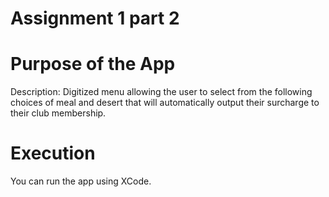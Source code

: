 # Assignment 1 part  2

# Purpose of the App

Description: Digitized menu allowing the user to select from the following choices of meal and desert 
that will automatically output their surcharge to their club membership.

# Execution

You can run the app using XCode.

